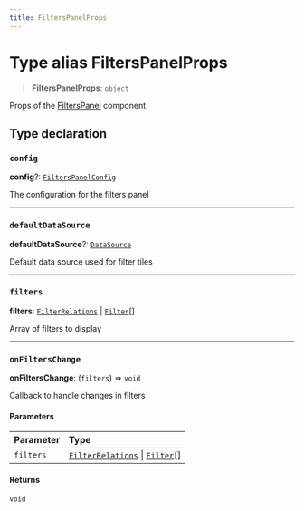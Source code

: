 ```yaml
---
title: FiltersPanelProps
---
```


# Type alias FiltersPanelProps

> **FiltersPanelProps**: `object`

Props of the [FiltersPanel](../filter-tiles/function.FiltersPanel.md) component

## Type declaration

### `config`

**config**?: [`FiltersPanelConfig`](../interfaces/interface.FiltersPanelConfig.md)

The configuration for the filters panel

***

### `defaultDataSource`

**defaultDataSource**?: [`DataSource`](../../sdk-data/type-aliases/type-alias.DataSource.md)

Default data source used for filter tiles

***

### `filters`

**filters**: [`FilterRelations`](../../sdk-data/interfaces/interface.FilterRelations.md) \| [`Filter`](../../sdk-data/interfaces/interface.Filter.md)[]

Array of filters to display

***

### `onFiltersChange`

**onFiltersChange**: (`filters`) => `void`

Callback to handle changes in filters

#### Parameters

| Parameter | Type |
| :------ | :------ |
| `filters` | [`FilterRelations`](../../sdk-data/interfaces/interface.FilterRelations.md) \| [`Filter`](../../sdk-data/interfaces/interface.Filter.md)[] |

#### Returns

`void`
